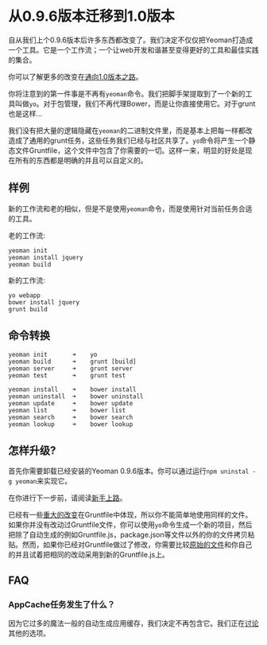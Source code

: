# 从0.9.6版本迁移到1.0版本

自从我们上个0.9.6版本后许多东西都改变了。我们决定不仅仅把Yeoman打造成一个工具。它是一个工作流；一个让web开发和谐甚至变得更好的工具和最佳实践的集合。

你可以了解更多的改变在[通向1.0版本之路](https://github.com/yeoman/yeoman/wiki/The-Road-to-1.0)。

你将注意到的第一件事是不再有`yeoman`命令。我们把脚手架提取到了一个新的工具叫做`yo`。对于包管理，我们不再代理Bower，而是让你直接使用它。对于grunt也是这样...

我们没有把大量的逻辑隐藏在`yeoman`的二进制文件里，而是基本上把每一样都改造成了通用的grunt任务，这些任务我们已经与社区共享了。`yo`命令将产生一个静态文件Gruntfile，这个文件中包含了你需要的一切。这样一来，明显的好处是现在所有的东西都是明确的并且可以自定义的。

## 样例

新的工作流和老的相似，但是不是使用`yeoman`命令，而是使用针对当前任务合适的工具。


老的工作流:

```
yeoman init
yeoman install jquery
yeoman build
```

新的工作流:

```
yo webapp
bower install jquery
grunt build
```


## 命令转换

```
yeoman init       ➜    yo
yeoman build      ➜    grunt [build]
yeoman server     ➜    grunt server
yeoman test       ➜    grunt test

yeoman install    ➜    bower install
yeoman uninstall  ➜    bower uninstall
yeoman update     ➜    bower update
yeoman list       ➜    bower list
yeoman search     ➜    bower search
yeoman lookup     ➜    bower lookup
```


## 怎样升级?

首先你需要卸载已经安装的Yeoman 0.9.6版本。你可以通过运行`npm uninstal -g yeoman`来实现它。

在你进行下一步前，请阅读[新手上路](https://github.com/yeoman/yeoman/wiki/Getting-Started)。

已经有一些[重大的改变](https://github.com/yeoman/generator-webapp/compare/adb4ae52b47f80e2cdcca9557aa461dbce798450...master#diff-8?w=1)在Gruntfile中体现，所以你不能简单地使用同样的文件。如果你并没有改动过Gruntfile文件，你可以使用`yo`命令生成一个新的项目，然后把除了自动生成的例如Gruntfile.js，package.json等文件以外的你的文件拷贝粘贴。然而，如果你已经对Gruntfile做过了修改，你需要比较[原始的文件](https://github.com/yeoman/generator-webapp/blob/adb4ae52b47f80e2cdcca9557aa461dbce798450/app/templates/Gruntfile.js)和你自己的并且试着把相同的改动采用到新的Gruntfile.js上。

## FAQ

### AppCache任务发生了什么？

因为它过多的魔法一般的自动生成应用缓存，我们决定不再包含它。我们正在[讨论](https://github.com/yeoman/yeoman/issues/762)其他的选项。
